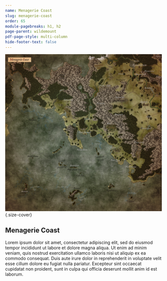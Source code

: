 ```yaml
---
name: Menagerie Coast
slug: menagerie-coast
order: 65
module-pagebreaks: h1, h2
page-parent: wildemount
pdf-page-style: multi-column
hide-footer-text: false
---
```

![Menagerie Coast](assets/img/MrFarland-Exandria_800-2_region-menagerie_coast.jpg){.size-cover}
## Menagerie Coast
Lorem ipsum dolor sit amet, consectetur adipiscing elit, sed do eiusmod tempor incididunt ut labore et dolore magna aliqua. Ut enim ad minim veniam, quis nostrud exercitation ullamco laboris nisi ut aliquip ex ea commodo consequat. Duis aute irure dolor in reprehenderit in voluptate velit esse cillum dolore eu fugiat nulla pariatur. Excepteur sint occaecat cupidatat non proident, sunt in culpa qui officia deserunt mollit anim id est laborum.